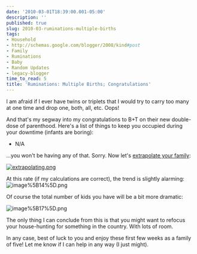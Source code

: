 ```yaml
---
date: '2010-03-01T18:39:00.001-05:00'
description: ''
published: true
slug: 2010-03-ruminations-multiple-births
tags:
- Household
- http://schemas.google.com/blogger/2008/kind#post
- Family
- Ruminations
- Baby
- Random Updates
- legacy-blogger
time_to_read: 5
title: 'Ruminations: Multiple Births; Congratulations'
---
```



I am afraid if I ever have twins or triplets that I would try to carry too many at one time and drop one, both, all, etc. Oops!

And that's my segway into my congratulations to B+T on their new double-dose of parenthood. Here's a list of things to keep you occupied during your downtime (infants are boring):  <ul>   <li>N/A </li> </ul>

...you won't be having any of that. Sorry. Now let's [extrapolate your family](http://xkcd.com/605/):

[![extrapolating.png](extrapolating.png)](http://xkcd.com/605/)

At this rate (if my calculations are correct), the trend is slightly alarming: ![image%5B14%5D.png](image%5B14%5D.png) 

Of course the total number of kids you have will be a bit more dramatic:

![image%5B17%5D.png](image%5B17%5D.png) 

The only thing I can conclude from this is that you might want to refocus your house-hunting for something in the country. With lots of room.

In any case, best of luck to you and enjoy these first few weeks as a family of five! Let me know if I can help in any way (I just might).
